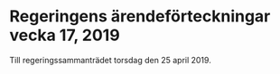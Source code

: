 # Regeringens ärendeförteckningar vecka 17, 2019

Till regeringssammanträdet torsdag den 25 april 2019.

